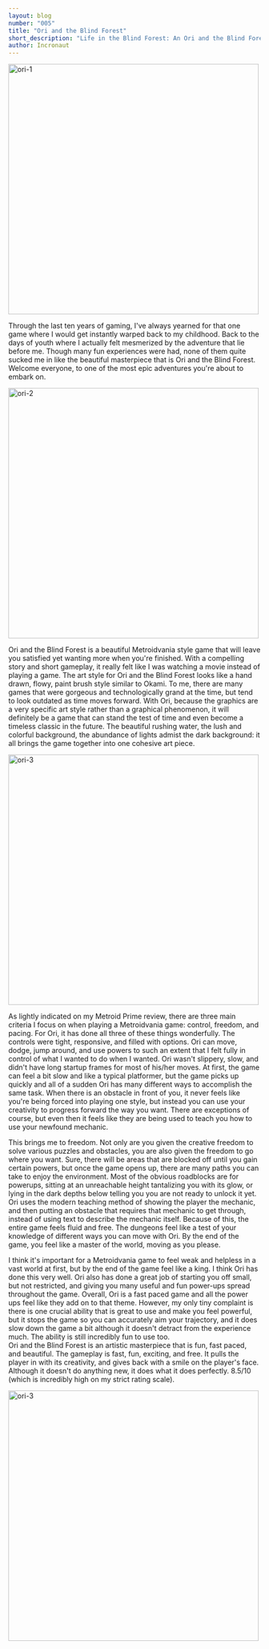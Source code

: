 ```yaml
---
layout: blog
number: "005"
title: "Ori and the Blind Forest"
short_description: "Life in the Blind Forest: An Ori and the Blind Forest Review"
author: Incronaut
---
```


<img src="http://images.incronaut.com/ori-1.jpg" alt="ori-1" width="500" />

Through the last ten years of gaming, I've always yearned for that one game where I would get instantly warped back to my childhood.  Back to the days of youth where I actually felt mesmerized by the adventure that lie before me.  Though many fun experiences were had, none of them quite sucked me in like the beautiful masterpiece that is Ori and the Blind Forest.  Welcome everyone, to one of the most epic adventures you're about to embark on.

<img src="http://images.incronaut.com/ori-2.jpg" alt="ori-2" width="500" />

Ori and the Blind Forest is a beautiful Metroidvania style game that will leave you satisfied yet wanting more when you're finished.  With a compelling story and short gameplay, it really felt like I was watching a movie instead of playing a game.  The art style for Ori and the Blind Forest looks like a hand drawn, flowy, paint brush style similar to Okami.  To me, there are many games that were gorgeous and technologically grand at the time, but tend to look outdated as time moves forward.  With Ori, because the graphics are a very specific art style rather than a graphical phenomenon, it will definitely be a game that can stand the test of time and even become a timeless classic in the future.  The beautiful rushing water, the lush and colorful background, the abundance of lights admist the dark background: it all brings the game together into one cohesive art piece.

<img src="http://images.incronaut.com/ori-3.jpg" alt="ori-3" width="500" />

As lightly indicated on my Metroid Prime review, there are three main criteria I focus on when playing a Metroidvania game: control, freedom, and pacing.  For Ori, it has done all three of these things wonderfully.  The controls were tight, responsive, and filled with options.  Ori can move, dodge, jump around, and use powers to such an extent that I felt fully in control of what I wanted to do when I wanted.  Ori wasn't slippery, slow, and didn't have long startup frames for most of his/her moves.  At first, the game can feel a bit slow and like a typical platformer, but the game picks up quickly and all of a sudden Ori has many different ways to accomplish the same task.  When there is an obstacle in front of you, it never feels like you're being forced into playing one style, but instead you can use your creativity to progress forward the way you want.  There are exceptions of course, but even then it feels like they are being used to teach you how to use your newfound mechanic.

This brings me to freedom.  Not only are you given the creative freedom to solve various puzzles and obstacles, you are also given the freedom to go where you want.  Sure, there will be areas that are blocked off until you gain certain powers, but once the game opens up, there are many paths you can take to enjoy the environment.  Most of the obvious roadblocks are for powerups, sitting at an unreachable height tantalizing you with its glow, or lying in the dark depths below telling you you are not ready to unlock it yet.  Ori uses the modern teaching method of showing the player the mechanic, and then putting an obstacle that requires that mechanic to get through, instead of using text to describe the mechanic itself.  Because of this, the entire game feels fluid and free.  The dungeons feel like a test of your knowledge of different ways you can move with Ori.  By the end of the game, you feel like a master of the world, moving as you please.

I think it's important for a Metroidvania game to feel weak and helpless in a vast world at first, but by the end of the game feel like a king.  I think Ori has done this very well.  Ori also has done a great job of starting you off small, but not restricted, and giving you many useful and fun power-ups spread throughout the game.  Overall, Ori is a fast paced game and all the power ups feel like they add on to that theme.  However, my only tiny complaint is there is one crucial ability that is great to use and make you feel powerful, but it stops the game so you can accurately aim your trajectory, and it does slow down the game a bit although it doesn't detract from the experience much.  The ability is still incredibly fun to use too.  
Ori and the Blind Forest is an artistic masterpiece that is fun, fast paced, and beautiful.  The gameplay is fast, fun, exciting, and free.  It pulls the player in with its creativity, and gives back with a smile on the player's face.  Although it doesn't do anything new, it does what it does perfectly.  8.5/10 (which is incredibly high on my strict rating scale).

<img src="http://images.incronaut.com/ori-4.jpg" alt="ori-3" width="500" />
